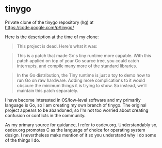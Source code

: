tinygo
======

Private clone of the tinygo repository (hg) at https://code.google.com/p/tinygo/

Here is the description at the time of my clone:

> This project is dead. Here's what it was:

> This is a patch that made Go's tiny runtime more capable. With this patch applied on top of your Go source tree, you could catch interrupts, and compile many more of the standard libraries.

> In the Go distribution, the Tiny runtime is just a toy to demo how to run Go on raw hardware. Adding more complications to it would obscure the minimum things it is trying to show. So instead, we'll maintain this patch separately.

I have become interested in OS/low-level software and my primarily language is Go, so I am creating my own branch of tinygo. The original project appears to be abandoned, so I'm not too worried about creating confusion or conflicts in the community.

As my primary source for guidance, I refer to osdev.org. Understandably so, osdev.org promotes C as the language of choice for operating system design. I nevertheless make mention of it so you understand why I do some of the things I do.
